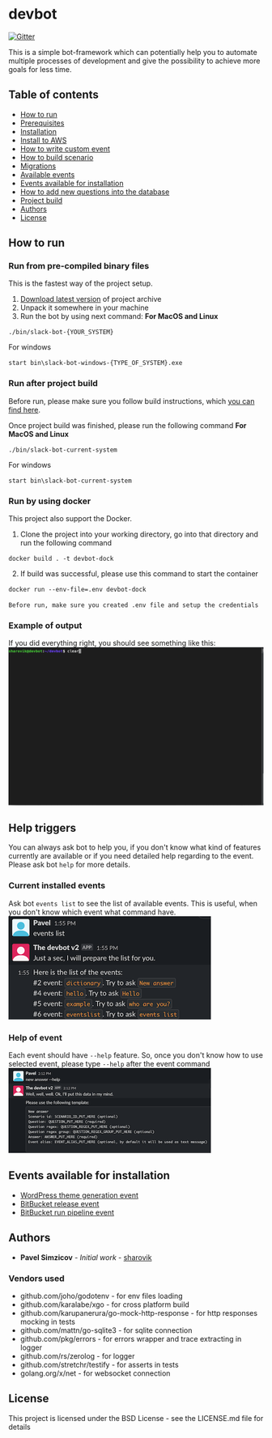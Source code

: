 # devbot
[![Gitter](https://badges.gitter.im/devbot-tool/community.svg)](https://gitter.im/devbot-tool/community?utm_source=badge&utm_medium=badge&utm_campaign=pr-badge)

This is a simple bot-framework which can potentially help you to automate multiple processes of development and give the possibility to achieve more goals for less time. 

## Table of contents
- [How to run](#how-to-run)
- [Prerequisites](documentation/prerequisites.md)
- [Installation](documentation/installation.md)
- [Install to AWS](documentation/terraform-aws-setup.md)
- [How to write custom event](documentation/events.md)
- [How to build scenario](documentation/scenarios.md)
- [Migrations](documentation/migrations.md)
- [Available events](documentation/available-features.md)
- [Events available for installation](#events-available-for-installation)
- [How to add new questions into the database](documentation/dictionary.md)
- [Project build](documentation/build.md)
- [Authors](#authors)
- [License](#license)

## How to run

### Run from pre-compiled binary files
This is the fastest way of the project setup.
1. [Download latest version](https://github.com/sharovik/devbot/releases/latest) of project archive
2. Unpack it somewhere in your machine
3. Run the bot by using next command:
**For MacOS and Linux**
``` 
./bin/slack-bot-{YOUR_SYSTEM}
```
For windows
``` 
start bin\slack-bot-windows-{TYPE_OF_SYSTEM}.exe
```

### Run after project build
Before run, please make sure you follow build instructions, which [you can find here](documentation/build.md).

Once project build was finished, please run the following command
**For MacOS and Linux**
``` 
./bin/slack-bot-current-system
```
For windows
``` 
start bin\slack-bot-current-system
```

### Run by using docker
This project also support the Docker.
1. Clone the project into your working directory, go into that directory and run the following command
``` 
docker build . -t devbot-dock
```
2. If build was successful, please use this command to start the container
```
docker run --env-file=.env devbot-dock
```

``Before run, make sure you created .env file and setup the credentials``

### Example of output
If you did everything right, you should see something like this:
![Demo start slack-bot](documentation/images/start-slack-bot.gif)

## Help triggers
You can always ask bot to help you, if you don't know what kind of features currently are available or if you need detailed help regarding to the event.
Please ask bot `help` for more details.

### Current installed events
Ask bot `events list` to see the list of available events. This is useful, when you don't know which event what command have.
![events-list](documentation/images/events-list.png)

### Help of event
Each event should have `--help` feature. So, once you don't know how to use selected event, please type `--help` after the event command
![usage-help-command](documentation/images/new-answer-help.png)

## Events available for installation
- [WordPress theme generation event](https://github.com/sharovik/themer-wordpress-event)
- [BitBucket release event](https://github.com/sharovik/bitbucket-release-event)
- [BitBucket run pipeline event](https://github.com/sharovik/bitbucket-run-pipeline)

## Authors

* **Pavel Simzicov** - *Initial work* - [sharovik](https://github.com/sharovik)

### Vendors used
* github.com/joho/godotenv - for env files loading
* github.com/karalabe/xgo - for cross platform build
* github.com/karupanerura/go-mock-http-response - for http responses mocking in tests
* github.com/mattn/go-sqlite3 - for sqlite connection
* github.com/pkg/errors - for errors wrapper and trace extracting in logger
* github.com/rs/zerolog - for logger
* github.com/stretchr/testify - for asserts in tests
* golang.org/x/net - for websocket connection

## License
This project is licensed under the BSD License - see the LICENSE.md file for details
